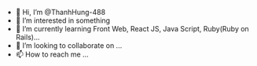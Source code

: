 - 👋 Hi, I’m @ThanhHung-488
- 👀 I’m interested in something 
- 🌱 I’m currently learning Front Web, React JS, Java Script, Ruby(Ruby on Rails)...
- 💞️ I’m looking to collaborate on ...
- 📫 How to reach me ...

<!---
ThanhHung-488/ThanhHung-488 is a ✨ special ✨ repository because its `README.md` (this file) appears on your GitHub profile.
You can click the Preview link to take a look at your changes.
--->
